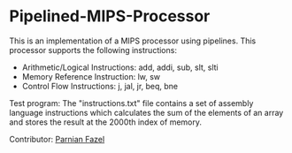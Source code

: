 # Pipelined-MIPS-Processor
This is an implementation of a MIPS processor using pipelines.
This processor supports the following instructions:

* Arithmetic/Logical Instructions: add, addi, sub, slt, slti
* Memory Reference Instruction: lw, sw
* Control Flow Instructions: j, jal, jr, beq, bne

Test program: The "instructions.txt" file contains a set of assembly language instructions which calculates the sum of the elements of an array and stores the result at the 2000th index of memory.

Contributor: [Parnian Fazel](https://github.com/parnianf/)
